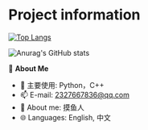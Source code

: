 # Project information
[![Top Langs](https://github-readme-stats.vercel.app/api/top-langs/?username=fallingmeteorite)](https://github.com/anuraghazra/github-readme-stats)

![Anurag's GitHub stats](https://github-readme-stats.vercel.app/api?username=fallingmeteorite&show_icons=true&theme=radical)

🍓 **About Me**

- 🔭 主要使用: Python，C++
- 📫 E-mail: 2327667836@qq.com
- 👯 About me: 摸鱼人
- 🌐 Languages: English, 中文







